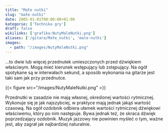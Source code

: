 ```yaml
---
title: "Małe nutki"
slug: "małe-nutki"
date: 2005-01-01T00:00:00+01:00
kategorie: ['Technika gry']
draft: false
wikilinks: ['grafika:NutyMaleNutki.png']
aliases: ['/gitara/Małe_nutki', 'male-nutki']
images:
  - path: "/images/NutyMaleNutki.png"
---
```

...to dwie lub więcej przednutek umieszczonych przed dźwiękiem
właściwym. Mogą mieć kierunek wstępujący lub zstępujący. Na ogół
spotykane są w interwałach sekund, a sposób wykonania na gitarze jest
taki sam jak przy przednutce.

{{< figure src="/images/NutyMaleNutki.png" >}}

Przednutki w zasadzie nie mają własnej, określonej wartości rytmicznej.
Wykonuje się je jak najszybciej, w praktyce mają jednak jakąś wartość
czasową. Na ogół ozdobnik odbiera ułamek wartości rytmicznej dźwiękowi
właściwemu, który po nim następuje. Bywa jednak też, że skraca dźwięk
poprzedzający ozdobnik. Muzyk jazzowy nie powinien myśleć o tym, ważne
jest, aby zagrał jak najbardziej naturalnie.

